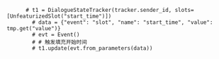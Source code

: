           # t1 = DialogueStateTracker(tracker.sender_id, slots=[UnfeaturizedSlot("start_time")])
            # data = {"event": "slot", "name": "start_time", "value": tmp.get("value")}
            # evt = Event()
            # # 触发填充开始时间
            # t1.update(evt.from_parameters(data))